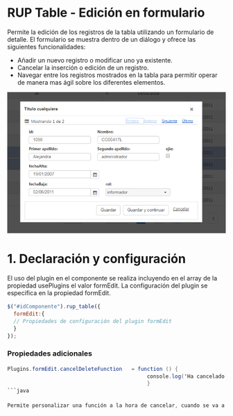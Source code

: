 # RUP Table - Edición en formulario

Permite la edición de los registros de la tabla utilizando un formulario de detalle. El formulario se muestra
dentro de un diálogo y ofrece las siguientes funcionalidades:

* Añadir un nuevo registro o modificar uno ya existente.
* Cancelar la inserción o edición de un registro.
* Navegar entre los registros mostrados en la tabla para permitir operar de manera mas ágil sobre los diferentes elementos.

![Imagen 1](img/rup.table.formEdit_1.png)

# 1. Declaración y configuración

El uso del plugin en el componente se realiza incluyendo en el array de la propiedad usePlugins el valor formEdit. La configuración del plugin se especifica en la propiedad formEdit.

```js
$("#idComponente").rup_table({
  formEdit:{
  // Propiedades de configuración del plugin formEdit
  }
});
```
### Propiedades adicionales

```java
Plugins.formEdit.cancelDeleteFunction   = function () {
                   							 console.log('Ha cancelado eliminar.');
               								 } 
```java

Permite personalizar una función a la hora de cancelar, cuando se va a borrar los registros de la tabla.